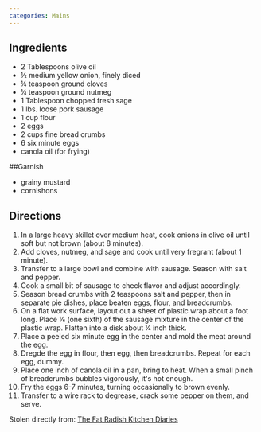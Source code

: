 ```yaml
---
categories: Mains
---
```


## Ingredients

- 2 Tablespoons olive oil
- &frac12; medium yellow onion, finely diced
- &frac14; teaspoon ground cloves
- &frac14; teaspoon ground nutmeg
- 1 Tablespoon chopped fresh sage
- 1 lbs. loose pork sausage
- 1 cup flour
- 2 eggs
- 2 cups fine bread crumbs
- 6 six minute eggs
- canola oil (for frying)

##Garnish

- grainy mustard
- cornishons

## Directions

1. In a large heavy skillet over medium heat, cook onions in olive oil until soft but not brown (about 8 minutes).
2. Add cloves, nutmeg, and sage and cook until very fregrant (about 1 minute).
3. Transfer to a large bowl and combine with sausage. Season with salt and pepper.
4. Cook a small bit of sausage to check flavor and adjust accordingly.
5. Season bread crumbs with 2 teaspoons salt and pepper, then in separate pie dishes, place beaten eggs, flour, and breadcrumbs.
6. On a flat work surface, layout out a sheet of plastic wrap about a foot long. Place &frac16; (one sixth) of the sausage mixture in the center of the plastic wrap. Flatten into a disk about &frac14; inch thick.
7. Place a peeled six minute egg in the center and mold the meat around the egg.
8. Dregde the egg in flour, then egg, then breadcrumbs. Repeat for each egg, dummy.
9. Place one inch of canola oil in a pan, bring to heat. When a small pinch of breadcrumbs bubbles vigorously, it's hot enough.
10. Fry the eggs 6-7 minutes, turning occasionally to brown evenly.
11. Transfer to a wire rack to degrease, crack some pepper on them, and serve.


Stolen directly from: [The Fat Radish Kitchen Diaries](http://www.amazon.com/The-Fat-Radish-Kitchen-Diaries/dp/0847843343?tag=food52-20)